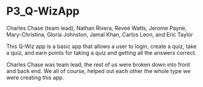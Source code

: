 # P3_Q-WizApp
Charles Chase (team lead), Nathan Rivera, Reveé Watts, Jerome Payne, Mary-Christina,
Gloria Johnston, Jamal Khan, Carlos Leon, and Eric Taylor

This Q-Wiz app is a basic app that allows a user to login, create a quiz, take a quiz,
and earn points for taking a quiz and getting all the answers correct.

Charles Chase was team lead, the rest of us were broken down into front and back end.
We all of course, helped out each other the whole type we were creating this app.
